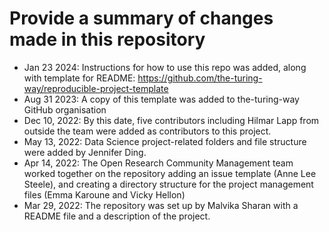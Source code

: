 # Provide a summary of changes made in this repository

- Jan 23 2024: Instructions for how to use this repo was added, along with template for README: https://github.com/the-turing-way/reproducible-project-template
- Aug 31 2023: A copy of this template was added to the-turing-way GitHub organisation
- Dec 10, 2022: By this date, five contributors including Hilmar Lapp from outside the team were added as contributors to this project.
- May 13, 2022: Data Science project-related folders and file structure were added by Jennifer Ding.
- Apr 14, 2022: The Open Research Community Management team worked together on the repository adding an issue template (Anne Lee Steele), and creating a directory structure for the project management files (Emma Karoune and Vicky Hellon)
- Mar 29, 2022: The repository was set up by Malvika Sharan with a README file and a description of the project.
